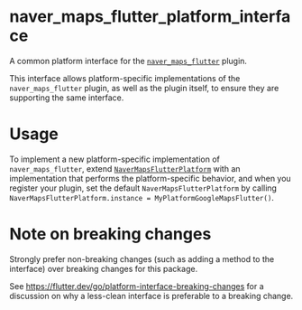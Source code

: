 # naver_maps_flutter_platform_interface

A common platform interface for the [`naver_maps_flutter`][1] plugin.

This interface allows platform-specific implementations of the `naver_maps_flutter`
plugin, as well as the plugin itself, to ensure they are supporting the
same interface.

# Usage

To implement a new platform-specific implementation of `naver_maps_flutter`, extend
[`NaverMapsFlutterPlatform`][2] with an implementation that performs the
platform-specific behavior, and when you register your plugin, set the default
`NaverMapsFlutterPlatform` by calling
`NaverMapsFlutterPlatform.instance = MyPlatformGoogleMapsFlutter()`.

# Note on breaking changes

Strongly prefer non-breaking changes (such as adding a method to the interface)
over breaking changes for this package.

See https://flutter.dev/go/platform-interface-breaking-changes for a discussion
on why a less-clean interface is preferable to a breaking change.

[1]: ../naver_maps_flutter
[2]: lib/naver_maps_flutter_platform_interface.dart
